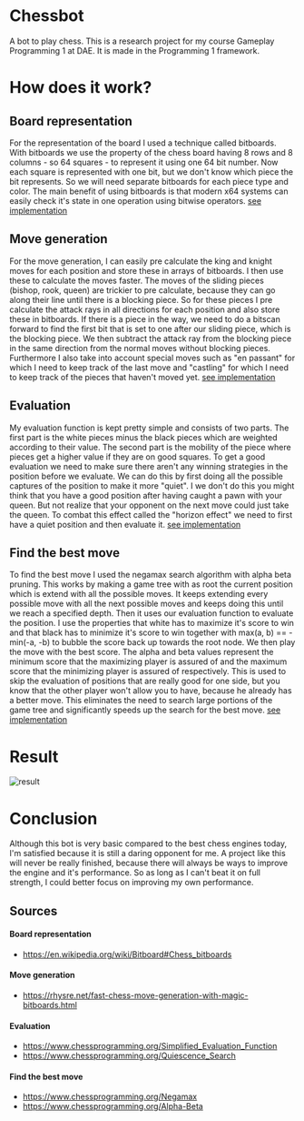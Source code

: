 # Chessbot
A bot to play chess. This is a research project for my course Gameplay Programming 1 at DAE. It is made in the Programming 1 framework.

# How does it work?
## Board representation
For the representation of the board I used a technique called bitboards. With bitboards we use the property of the chess board having 8 rows and 8 columns - so 64 squares - to represent it using one 64 bit number. Now each square is represented with one bit, but we don't know which piece the bit represents. So we will need separate bitboards for each piece type and color. The main benefit of using bitboards is that modern x64 systems can easily check it's state in one operation using bitwise operators. [see implementation](https://github.com/VictorGhys/Chessbot/blob/master/chessbot/Bitboard.cpp)
## Move generation
For the move generation, I can easily pre calculate the king and knight moves for each position and store these in arrays of bitboards. I then use these to calculate the moves faster. 
The moves of the sliding pieces (bishop, rook, queen) are trickier to pre calculate, because they can go along their line until there is a blocking piece. So for these pieces I pre calculate the attack rays in all directions for each position and also store these in bitboards. If there is a piece in the way, we need to do a bitscan forward to find the first bit that is set to one after our sliding piece, which is the blocking piece. We then subtract the attack ray from the blocking piece in the same direction from the normal moves without blocking pieces. Furthermore I also take into account special moves such as "en passant" for which I need to keep track of the last move and "castling" for which I need to keep track of the pieces that haven't moved yet. [see implementation](https://github.com/VictorGhys/Chessbot/blob/master/chessbot/Position.cpp#L455)
## Evaluation
My evaluation function is kept pretty simple and consists of two parts. The first part is the white pieces minus the black pieces which are weighted according to their value. The second part is the mobility of the piece where pieces get a higher value if they are on good squares. To get a good evaluation we need to make sure there aren't any winning strategies in the position before we evaluate. We can do this by first doing all the possible captures of the position to make it more "quiet". I we don't do this you might think that you have a good position after having caught a pawn with your queen. But not realize that your opponent on the next move could just take the queen. To combat this effect called the "horizon effect" we need to first have a quiet position and then evaluate it. [see implementation](https://github.com/VictorGhys/Chessbot/blob/master/chessbot/Position.cpp#L118)
## Find the best move
To find the best move I used the negamax search algorithm with alpha beta pruning. This works by making a game tree with as root the current position which is extend with all the possible moves. It keeps extending every possible move with all the next possible moves and keeps doing this until we reach a specified depth. Then it uses our evaluation function to evaluate the position. I use the properties that white has to maximize it's score to win and that black has to minimize it's score to win together with max(a, b) == -min(-a, -b) to bubble the score back up towards the root node. We then play the move with the best score. The alpha and beta values represent the minimum score that the maximizing player is assured of and the maximum score that the minimizing player is assured of respectively. This is used to skip the evaluation of positions that are really good for one side, but you know that the other player won't allow you to have, because he already has a better move. This eliminates the need to search large portions of the game tree and significantly speeds up the search for the best move. [see implementation](https://github.com/VictorGhys/Chessbot/blob/master/chessbot/Game.cpp#L945)
# Result
![result](./chessbot.gif)
# Conclusion
Although this bot is very basic compared to the best chess engines today, I'm satisfied because it is still a daring opponent for me. A project like this will never be really finished, because there will always be ways to improve the engine and it's performance. So as long as I can't beat it on full strength, I could better focus on improving my own performance. 
## Sources
#### Board representation
- https://en.wikipedia.org/wiki/Bitboard#Chess_bitboards
#### Move generation 
- https://rhysre.net/fast-chess-move-generation-with-magic-bitboards.html
#### Evaluation
- https://www.chessprogramming.org/Simplified_Evaluation_Function
- https://www.chessprogramming.org/Quiescence_Search
#### Find the best move
- https://www.chessprogramming.org/Negamax
- https://www.chessprogramming.org/Alpha-Beta
